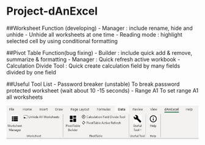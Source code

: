 # Project-dAnExcel

##Worksheet Function (developing)
     - Manager : include rename, hide and unhide
     - Unhide all worksheets at one time
     - Reading mode : highlight selected cell by using conditional formatting
     
##Pivot Table Function(bug fixing)
     - Builder : include quick add & remove, summarize & formatting
     - Manager : Quick refresh active workbook
     - Calculation Divide Tool : Quick create calculation field by many fields divided by one field

##Useful Tool List
    - Password breaker (unstable)
      To break password protected worksheet (wait about 10 -15 seconds)
    - Range A1
      To set range A1 all worksheets

![alt text](https://github.com/danielcoding-hk/Project-dAnExcel/blob/master/Snapshot/Tab.JPG?raw=true)
